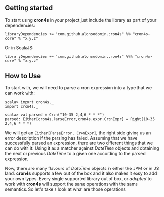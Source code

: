 ## Getting started

To start using **cron4s** in your project just include the library as part of your dependencies:

```
libraryDependencies += "com.github.alonsodomin.cron4s" %% "cron4s-core" % "x.y.z"
```

Or in ScalaJS:

```
libraryDependencies += "com.github.alonsodomin.cron4s" %%% "cron4s-core" % "x.y.z"
```

## How to Use

To start with, we will need to parse a cron expression into a type that  we can work with:

```
scala> import cron4s._
import cron4s._

scala> val parsed = Cron("10-35 2,4,6 * * *")
parsed: Either[cron4s.ParseError,cron4s.expr.CronExpr] = Right(10-35 2,4,6 * * *)
```

We will get an `Either[ParseError, CronExpr]`, the right side giving us an error description if
the parsing has failed. Assuming that we have successfully parsed an expression, there
are two different things that we can do with it: Using it as a matcher against _DateTime_ objects
and obtaining the next or previous _DateTime_ to a given one according to the parsed expression.

Now, there are many flavours of _DateTime_ objects in either the JVM or in JS land. **cron4s**
supports a few out of the box and it also makes it easy to add your own types. Every single
supported library out of box, or _adapted_ to work with **cron4s** will support the same
operations with the same semantics. So let's take a look at what are those operations